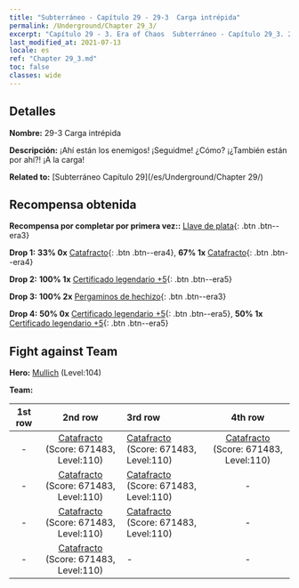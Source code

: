 ```yaml
---
title: "Subterráneo - Capítulo 29 - 29-3  Carga intrépida"
permalink: /Underground/Chapter 29_3/
excerpt: "Capítulo 29 - 3. Era of Chaos  Subterráneo - Capítulo 29_3. 29-3  Carga intrépida"
last_modified_at: 2021-07-13
locale: es
ref: "Chapter 29_3.md"
toc: false
classes: wide
---
```


## Detalles

 **Nombre:** 29-3  Carga intrépida

 **Descripción:**       ¡Ahí están los enemigos! ¡Seguidme! ¿Cómo? ¡¿También están por ahí?! ¡A la carga!

 **Related to:** [Subterráneo Capítulo 29](/es/Underground/Chapter 29/)

## Recompensa obtenida

 **Recompensa por completar por primera vez::** [Llave de plata](/ItemsES/con_693/){: .btn .btn--era3}

 **Drop 1:** **33% 0x** [Catafracto](/ItemsES/unt_195/){: .btn .btn--era4}, **67% 1x** [Catafracto](/ItemsES/unt_195/){: .btn .btn--era4}

 **Drop 2:** **100% 1x** [Certificado legendario +5](/ItemsES/mat_102/){: .btn .btn--era5}

 **Drop 3:** **100% 2x** [Pergaminos de hechizo](/ItemsES/con_694/){: .btn .btn--era3}

 **Drop 4:** **50% 0x** [Certificado legendario +5](/ItemsES/mat_102/){: .btn .btn--era5}, **50% 1x** [Certificado legendario +5](/ItemsES/mat_102/){: .btn .btn--era5}


## Fight against Team
 **Hero:** [Mullich](/es/heroes/Mullich/) (Level:104)

 **Team:**


  | 1st row | 2nd row | 3rd row | 4th row |
  |:----:|:----:|:----|:----:|
  | - | [Catafracto](/es/units/Cavalier/) (Score: 671483, Level:110)  | [Catafracto](/es/units/Cavalier/) (Score: 671483, Level:110)  | [Catafracto](/es/units/Cavalier/) (Score: 671483, Level:110)  |
  | - | [Catafracto](/es/units/Cavalier/) (Score: 671483, Level:110)  | [Catafracto](/es/units/Cavalier/) (Score: 671483, Level:110)  | - |
  | - | [Catafracto](/es/units/Cavalier/) (Score: 671483, Level:110)  | [Catafracto](/es/units/Cavalier/) (Score: 671483, Level:110)  | - |
  | - | [Catafracto](/es/units/Cavalier/) (Score: 671483, Level:110)  | - | - |


